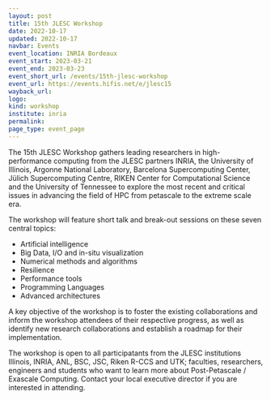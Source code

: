 ```yaml
---
layout: post
title: 15th JLESC Workshop
date: 2022-10-17
updated: 2022-10-17
navbar: Events
event_location: INRIA Bordeaux
event_start: 2023-03-21
event_end: 2023-03-23
event_short_url: /events/15th-jlesc-workshop
event_url: https://events.hifis.net/e/jlesc15
wayback_url:
logo:
kind: workshop
institute: inria
permalink:
page_type: event_page
---
```


The 15th JLESC Workshop gathers leading researchers in high-performance computing from the JLESC partners INRIA, the University of Illinois, Argonne National Laboratory, Barcelona Supercomputing Center, Jülich Supercomputing Centre, RIKEN Center for Computational Science and the University of Tennessee
to explore the most recent and critical issues in advancing the field of HPC from petascale to the extreme scale era.

The workshop will feature short talk and break-out sessions on these seven central topics:

* Artificial intelligence
* Big Data, I/O and in-situ visualization
* Numerical methods and algorithms
* Resilience
* Performance tools
* Programming Languages
* Advanced architectures

A key objective of the workshop is to foster the existing collaborations and inform the workshop attendees of their respective progress, as well as identify new research collaborations and establish a roadmap for their implementation.

The workshop is open to all participatants from the JLESC institutions Illinois, INRIA, ANL, BSC, JSC, Riken R-CCS and UTK; faculties, researchers, engineers and students who want to learn more about Post-Petascale / Exascale Computing. Contact your local executive director if you are interested in attending.
